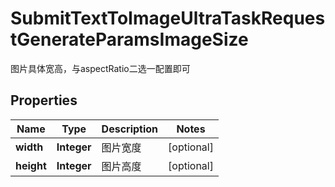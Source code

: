 

# SubmitTextToImageUltraTaskRequestGenerateParamsImageSize

图片具体宽高，与aspectRatio二选一配置即可

## Properties

| Name | Type | Description | Notes |
|------------ | ------------- | ------------- | -------------|
|**width** | **Integer** | 图片宽度 |  [optional] |
|**height** | **Integer** | 图片高度 |  [optional] |



